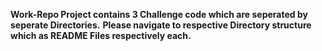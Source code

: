 **Work-Repo Project contains 3 Challenge code which are seperated by seperate Directories.**
**Please navigate to respective Directory structure which as README Files respectively each.**
